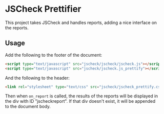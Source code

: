 # JSCheck Prettifier

This project takes JSCheck and handles reports, adding a nice interface on the reports.

## Usage

Add the following to the footer of the document:

```html
<script type="text/javascript" src="jscheck/jscheck/jscheck.js"></script>
<script type="text/javascript" src="jscheck/jscheck.js_prettify"></script>
```

And the following to the header:

```html
<link rel="stylesheet" type="text/css" src="jscheck/jscheck_prettify.css" />
```

Then when `on_report` is called, the results of the reports will be displayed in the div with ID "jscheckreport". If that div doesn't exist, it will be appended to the document body.
